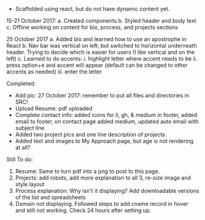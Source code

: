- Scaffolded using react, but do not have dynamic content yet.

15-21 October 2017:
a. Created components
b. Styled header and body text
c. Offline working on content for bio, process, and projects sections

25 October 2017
a. Added bio and learned how to use an apostrophe in React
b. Nav bar was vertical on left, but switched to horizontal underneath header. Trying to decide which is easier for users (I like vertical and on the left)
c. Learned to do accents:
   i. highlight letter where accent needs to be
   ii. press option+e and accent will appear (default can be changed to other accents as needed)
   iii. enter the letter

Completed:
- Add pic: 27 October 2017: remember to put all files and directories in SRC!
- Upload Resume: pdf uploaded
- Complete contact info: added icons for li, gh, & medium in footer, added email to footer, on contact page added medium, updated auto email with subject line
- Added two project pics and one line description of projects.
- Added text and images to My Approach page, but age is not rendering at all?

Still To do:
1. Resume: Same to turn pdf into a png to post to this page.
2. Projects: add robots, add more explanation to all 3, re-size image and style layout
3. Process explanation: Why isn't it displaying? Add downloadable versions of the list and spreadsheets
4. Domain not displaying. Followed steps to add cname record in hover and still not working. Check 24 hours after setting up. 
